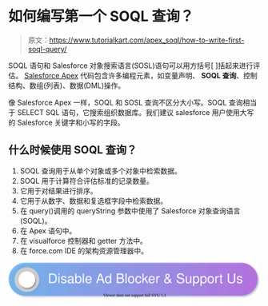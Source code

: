 # 如何编写第一个 SOQL 查询？

> 原文：<https://www.tutorialkart.com/apex_soql/how-to-write-first-soql-query/>

SOQL 语句和 Salesforce 对象搜索语言(SOSL)语句可以用方括号[ ]括起来进行评估。 [Salesforce Apex](https://www.tutorialkart.com/salesforce-apex-tutorials/) 代码包含许多编程元素，如变量声明、 **SOQL 查询**、控制结构、数组(列表)、数据(DML)操作。

像 Salesforce Apex 一样，SOQL 和 SOSL 查询不区分大小写。SOQL 查询相当于 SELECT SQL 语句，它搜索组织数据库。我们建议 salesforce 用户使用大写的 Salesforce 关键字和小写的字段。

## 什么时候使用 SOQL 查询？

1.  SOQL 查询用于从单个对象或多个对象中检索数据。
2.  SOQL 用于计算符合评估标准的记录数量。
3.  它用于对结果进行排序。
4.  它用于从数字、数据和复选框字段中检索数据。
5.  在 query()调用的 queryString 参数中使用了 Salesforce 对象查询语言(SOQL)。
6.  在 Apex 语句中。
7.  在 visualforce 控制器和 getter 方法中。
8.  在 force.com IDE 的架构资源管理器中。

[![](img/925da31b32d6bc3827932f6c8afb11bb.png)](https://www.tutorialkart.com/)